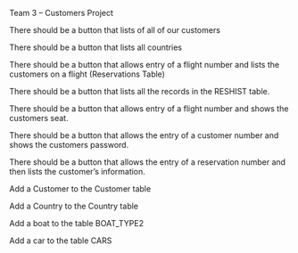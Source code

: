 Team 3 – Customers Project

There should be a button that lists of all of our customers

There should be a button that lists all countries

There should be a button that allows entry of a flight number and lists the
customers on a flight (Reservations Table)

There should be a button that lists all the records in the RESHIST table.

There should be a button that allows entry of a flight number and shows the
customers seat.

There should be a button that allows the entry of a customer number and shows
the customers password.

There should be a button that allows the entry of a reservation number and then
lists the customer’s information.

Add a Customer to the Customer table

Add a Country to the Country table

Add a boat to the table BOAT_TYPE2

Add a car to the table CARS
